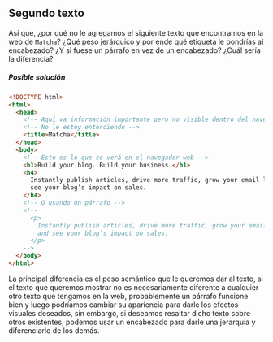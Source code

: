 ## Segundo texto

Así que, ¿por qué no le agregamos el siguiente texto que encontramos en la web
de `Matcha`? ¿Qué peso jerárquico y por ende qué etiqueta le pondrías al
encabezado? ¿Y si fuese un párrafo en vez de un encabezado? ¿Cuál sería la
diferencia?

##### Posible solución

```html
<!DOCTYPE html>
<html>
  <head>
    <!-- Aquí va información importante pero no visible dentro del navegador -->
    <!-- No le estoy entendiendo -->
    <title>Matcha</title>
  </head>
  <body>
    <!-- Esto es lo que se verá en el navegador web -->
    <h1>Build your blog. Build your business.</h1>
    <h4>
      Instantly publish articles, drive more traffic, grow your email list, and
      see your blog’s impact on sales.
    </h4>
    <!-- O usando un párrafo -->
    <!--
      <p>
        Instantly publish articles, drive more traffic, grow your email list, 
        and see your blog’s impact on sales.
      </p>
    -->
  </body>
</html>
```

La principal diferencia es el peso semántico que le queremos dar al texto, si
el texto que queremos mostrar no es necesariamente diferente a cualquier otro
texto que tengamos en la web, probablemente un párrafo funcione bien y luego
podríamos cambiar su apariencia para darle los efectos visuales deseados, sin
embargo, si deseamos resaltar dicho texto sobre otros existentes, podemos usar
un encabezado para darle una jerarquía y diferenciarlo de los demás.


